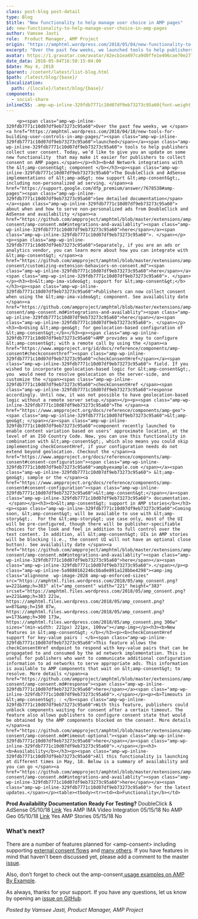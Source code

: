 ```yaml
---
class: post-blog post-detail
type: Blog
$title: "New functionality to help manage user choice in AMP pages"
id: new-functionality-to-help-manage-user-choice-in-amp-pages
author: Vamsee Jasti
role:  Product Manager, AMP Project
origin: "https://amphtml.wordpress.com/2018/05/04/new-functionality-to-help-manage-user-choice-in-amp-pages/amp/"
excerpt: "Over the past few weeks, we launched tools to help publishers collect user consent. Today, we’d like to give you an update on some new functionality  that may make it easier for publishers to collect consent on AMP pages. Ad Network integrations with the &#60;amp-consent&#62; component The DoubleClick and AdSense implementations of &#60;amp-ad&#62; now support [&#8230;]"
avatar: https://1.gravatar.com/avatar/42ecb1ea497ca9d0ffe1e406cae70e27?s=96&d=identicon&r=G
date_data: 2018-05-04T16:50:15-04:00
$date: May 4, 2018
$parent: /content/latest/list-blog.html
$path: /latest/blog/{base}/
$localization:
  path: /{locale}/latest/blog/{base}/
components:
  - social-share
inlineCSS: .amp-wp-inline-329fdb7771c10d07df9eb73273c95a60{font-weight:400;}.amp-wp-inline-5a9880162246cbba0e891a128bbe4298{padding-left:180px;}
---
```


<div class="amp-wp-article-content">

		<p><span class="amp-wp-inline-329fdb7771c10d07df9eb73273c95a60">Over the past few weeks, we </span><a href="https://amphtml.wordpress.com/2018/04/18/new-tools-for-building-user-controls-in-amp-pages/"><span class="amp-wp-inline-329fdb7771c10d07df9eb73273c95a60">launched</span></a><span class="amp-wp-inline-329fdb7771c10d07df9eb73273c95a60"> tools to help publishers collect user consent. Today, we’d like to give you an update on some new functionality  that may make it easier for publishers to collect consent on AMP pages.</span></p><h3><b>Ad Network integrations with the &lt;amp-consent&gt; component </b></h3><p><span class="amp-wp-inline-329fdb7771c10d07df9eb73273c95a60">The DoubleClick and AdSense implementations of &lt;amp-ad&gt; now support &lt;amp-consent&gt;, including non-personalized ad serving. </span><a href="https://support.google.com/dfp_premium/answer/7678538#amp-pages"><span class="amp-wp-inline-329fdb7771c10d07df9eb73273c95a60">See detailed documentation</span></a><span class="amp-wp-inline-329fdb7771c10d07df9eb73273c95a60"> about when and how to serve non-personalized ads from DoubleClick and AdSense and availability </span><a href="https://github.com/ampproject/amphtml/blob/master/extensions/amp-consent/amp-consent.md#integrations-and-availablity"><span class="amp-wp-inline-329fdb7771c10d07df9eb73273c95a60">here</span></a><span class="amp-wp-inline-329fdb7771c10d07df9eb73273c95a60">. </span></p><p><span class="amp-wp-inline-329fdb7771c10d07df9eb73273c95a60">Separately, if you are an ads or analytics vendor, you can learn more about how you can integrate with &lt;amp-consent&gt; </span><a href="https://github.com/ampproject/amphtml/blob/master/extensions/amp-consent/customizing-extension-behaviors-on-consent.md"><span class="amp-wp-inline-329fdb7771c10d07df9eb73273c95a60">here</span></a><span class="amp-wp-inline-329fdb7771c10d07df9eb73273c95a60">. </span></p><h3><b>&lt;amp-ima-video&gt; support for &lt;amp-consent&gt;</b></h3><p><span class="amp-wp-inline-329fdb7771c10d07df9eb73273c95a60">Publishers can now collect consent when using the &lt;amp-ima-video&gt; component. See availability date </span><a href="https://github.com/ampproject/amphtml/blob/master/extensions/amp-consent/amp-consent.md#integrations-and-availablity"><span class="amp-wp-inline-329fdb7771c10d07df9eb73273c95a60">here</span></a><span class="amp-wp-inline-329fdb7771c10d07df9eb73273c95a60">. </span></p><h3><b>Using &lt;amp-geo&gt; for geolocation-based configuration of &lt;amp-consent&gt;</b></h3><p><span class="amp-wp-inline-329fdb7771c10d07df9eb73273c95a60">AMP provides a way to configure &lt;amp-consent&gt; with a remote call by using the </span><a href="https://www.ampproject.org/id/docs/reference/components/amp-consent#checkconsenthref"><span class="amp-wp-inline-329fdb7771c10d07df9eb73273c95a60">checkConsentHref</span></a><span class="amp-wp-inline-329fdb7771c10d07df9eb73273c95a60"> field. If you wished to incorporate geolocation-based logic for &lt;amp-consent&gt;, you  would need to resolve geolocation on the server-side, and customize the </span><span class="amp-wp-inline-329fdb7771c10d07df9eb73273c95a60">checkConsentHref </span><span class="amp-wp-inline-329fdb7771c10d07df9eb73273c95a60">response accordingly. Until now, it was not possible to have geolocation-based logic without a remote server setup.</span></p><p><span class="amp-wp-inline-329fdb7771c10d07df9eb73273c95a60">The </span><a href="https://www.ampproject.org/docs/reference/components/amp-geo"><span class="amp-wp-inline-329fdb7771c10d07df9eb73273c95a60">&lt;amp-geo&gt; </span></a><span class="amp-wp-inline-329fdb7771c10d07df9eb73273c95a60">component recently launched to enable content variation based on users’ approximate location, at the level of an ISO Country Code. Now, you can use this functionality in combination with &lt;amp-consent&gt;, which also means you could skip implementing checkConsentHref, if your configuration needs do not extend beyond geolocation. Checkout the </span><a href="https://www.ampproject.org/docs/reference/components/amp-consent#consent-configuration"><span class="amp-wp-inline-329fdb7771c10d07df9eb73273c95a60">ampbyexample.com </span></a><span class="amp-wp-inline-329fdb7771c10d07df9eb73273c95a60"> &lt;amp-geo&gt; sample or the </span><a href="https://www.ampproject.org/docs/reference/components/amp-consent#consent-configuration"><span class="amp-wp-inline-329fdb7771c10d07df9eb73273c95a60">&lt;amp-consent&gt;</span></a><span class="amp-wp-inline-329fdb7771c10d07df9eb73273c95a60"> documentation.  </span></p><h3><b>&lt;amp-consent&gt; support in AMP stories</b></h3><p><span class="amp-wp-inline-329fdb7771c10d07df9eb73273c95a60">Coming soon, &lt;amp-consent&gt; will be available to use with &lt;amp-story&gt;.  For the &lt;amp-story&gt; use case only, most of the UI will be pre-configured, though there will be publisher-specifiable choices for the look and feel in addition to full control over the text content. In addition, all &lt;amp-consent&gt; UIs in AMP stories will be blocking (i.e., the consent UI will not have an optional close button). See availability date </span><a href="https://github.com/ampproject/amphtml/blob/master/extensions/amp-consent/amp-consent.md#integrations-and-availablity"><span class="amp-wp-inline-329fdb7771c10d07df9eb73273c95a60">here</span></a><span class="amp-wp-inline-329fdb7771c10d07df9eb73273c95a60">.</span></p><p class="amp-wp-inline-5a9880162246cbba0e891a128bbe4298"><amp-img class="alignnone  wp-image-2028 amp-wp-enforced-sizes" src="https://amphtml.files.wordpress.com/2018/05/amp_consent.png?w=221&amp;h=383" alt="amp_consent" width="221" height="383" srcset="https://amphtml.files.wordpress.com/2018/05/amp_consent.png?w=221&amp;h=383 221w, https://amphtml.files.wordpress.com/2018/05/amp_consent.png?w=87&amp;h=150 87w, https://amphtml.files.wordpress.com/2018/05/amp_consent.png?w=173&amp;h=300 173w, https://amphtml.files.wordpress.com/2018/05/amp_consent.png 306w" sizes="(min-width: 221px) 221px, 100vw"></amp-img></p><h3><b>New features in &lt;amp-consent&gt; </b></h3><p><b>checkConsentHref support for key-value pairs : </b><span class="amp-wp-inline-329fdb7771c10d07df9eb73273c95a60">This feature allows the checkConsentHref endpoint to respond with key-value pairs that can be propagated to and consumed by the ad network implementation. This is useful for publishers who want to communicate additional configuration information to ad networks to serve appropriate ads. This information is available to AMP components that wait on &lt;amp-consent&gt; to resolve. More details </span><a href="https://github.com/ampproject/amphtml/blob/master/extensions/amp-consent/amp-consent.md#response"><span class="amp-wp-inline-329fdb7771c10d07df9eb73273c95a60">here</span></a><span class="amp-wp-inline-329fdb7771c10d07df9eb73273c95a60">.</span></p><p><b>Timeouts in &lt;amp-consent&gt; : </b><span class="amp-wp-inline-329fdb7771c10d07df9eb73273c95a60">With this feature, publishers could unblock components waiting for consent after a certain timeout. The feature also allows publishers to configure consent state that would be obtained by the AMP components blocked on the consent. More details </span><a href="https://github.com/ampproject/amphtml/blob/master/extensions/amp-consent/amp-consent.md#timeout-optional"><span class="amp-wp-inline-329fdb7771c10d07df9eb73273c95a60">here</span></a><span class="amp-wp-inline-329fdb7771c10d07df9eb73273c95a60">.</span></p><h3><b>Availability</b></h3><p><span class="amp-wp-inline-329fdb7771c10d07df9eb73273c95a60">All this functionality is launching at different times in May, 18. Below is a summary of availability and you can go </span><a href="https://github.com/ampproject/amphtml/blob/master/extensions/amp-consent/amp-consent.md#integrations-and-availablity"><span class="amp-wp-inline-329fdb7771c10d07df9eb73273c95a60">here</span></a><span class="amp-wp-inline-329fdb7771c10d07df9eb73273c95a60"> for the latest updates.</span></p><table><tbody><tr><td><b>Functionality</b></td>
<td><strong>Prod Availability</strong></td>
<td><strong>Documentation</strong></td>
<td><strong>Ready For Testing?</strong></td>
</tr><tr><td><span class="amp-wp-inline-329fdb7771c10d07df9eb73273c95a60">DoubleClick &amp; AdSense</span></td>
<td><span class="amp-wp-inline-329fdb7771c10d07df9eb73273c95a60">05/10/18</span></td>
<td><a href="https://support.google.com/dfp_premium/answer/7678538#amp-pages"><span class="amp-wp-inline-329fdb7771c10d07df9eb73273c95a60">Link</span></a></td>
<td><span class="amp-wp-inline-329fdb7771c10d07df9eb73273c95a60">Yes</span></td>
</tr><tr><td><span class="amp-wp-inline-329fdb7771c10d07df9eb73273c95a60">AMP IMA Video Integration</span></td>
<td><span class="amp-wp-inline-329fdb7771c10d07df9eb73273c95a60">05/15/18</span></td>
<td></td>
<td><span class="amp-wp-inline-329fdb7771c10d07df9eb73273c95a60">No</span></td>
</tr><tr><td><span class="amp-wp-inline-329fdb7771c10d07df9eb73273c95a60">AMP Geo</span></td>
<td><span class="amp-wp-inline-329fdb7771c10d07df9eb73273c95a60">05/10/18</span></td>
<td><a href="https://ampbyexample.com/user_consent/geolocation-based_consent_flow/"><span class="amp-wp-inline-329fdb7771c10d07df9eb73273c95a60">Link</span></a></td>
<td><span class="amp-wp-inline-329fdb7771c10d07df9eb73273c95a60">Yes</span></td>
</tr><tr><td><span class="amp-wp-inline-329fdb7771c10d07df9eb73273c95a60">AMP Stories</span></td>
<td><span class="amp-wp-inline-329fdb7771c10d07df9eb73273c95a60">05/15/18</span></td>
<td></td>
<td><span class="amp-wp-inline-329fdb7771c10d07df9eb73273c95a60">No</span></td>
</tr></tbody></table><h3><b>What’s next?</b></h3><p><span class="amp-wp-inline-329fdb7771c10d07df9eb73273c95a60">There are a number of features planned for &lt;amp-consent&gt; including supporting </span><a href="https://github.com/ampproject/amphtml/issues/14913"><span class="amp-wp-inline-329fdb7771c10d07df9eb73273c95a60">external consent flows</span></a><span class="amp-wp-inline-329fdb7771c10d07df9eb73273c95a60"> and </span><a href="https://github.com/ampproject/amphtml/issues/13716#issuecomment-382474345"><span class="amp-wp-inline-329fdb7771c10d07df9eb73273c95a60">many others</span></a><span class="amp-wp-inline-329fdb7771c10d07df9eb73273c95a60">. If you have features in mind that haven’t been discussed yet, please add a comment to the master </span><a href="https://github.com/ampproject/amphtml/issues/13716#issue-301131800"><span class="amp-wp-inline-329fdb7771c10d07df9eb73273c95a60">issue</span></a><span class="amp-wp-inline-329fdb7771c10d07df9eb73273c95a60">. </span></p><p><span class="amp-wp-inline-329fdb7771c10d07df9eb73273c95a60">Also, don’t forget to check out the amp-consent</span><a href="https://ampbyexample.com/#user_consent"><span class="amp-wp-inline-329fdb7771c10d07df9eb73273c95a60"> usage examples on AMP By Example</span></a><span class="amp-wp-inline-329fdb7771c10d07df9eb73273c95a60">. </span></p><p><span class="amp-wp-inline-329fdb7771c10d07df9eb73273c95a60">As always, thanks for your support. If you have any questions, let us know by opening an </span><a href="https://github.com/ampproject/amphtml/issues/new"><span class="amp-wp-inline-329fdb7771c10d07df9eb73273c95a60">issue on GitHub</span></a><span class="amp-wp-inline-329fdb7771c10d07df9eb73273c95a60">. </span></p><p><i><span class="amp-wp-inline-329fdb7771c10d07df9eb73273c95a60">Posted by Vamsee Jasti, Product Manager, AMP Project</span></i></p>	</div>

	

</div>

